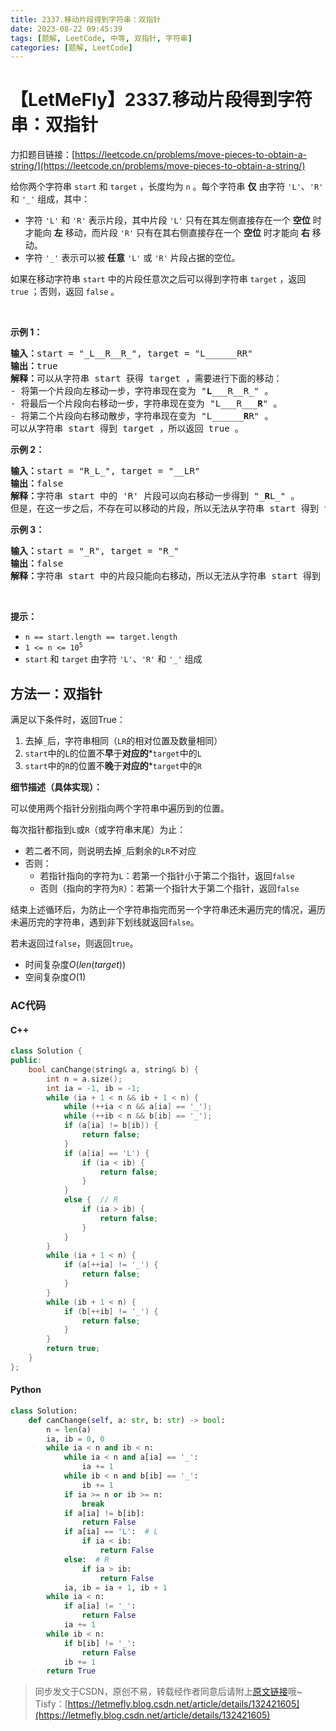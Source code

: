```yaml
---
title: 2337.移动片段得到字符串：双指针
date: 2023-08-22 09:45:39
tags: [题解, LeetCode, 中等, 双指针, 字符串]
categories: [题解, LeetCode]
---
```


# 【LetMeFly】2337.移动片段得到字符串：双指针

力扣题目链接：[https://leetcode.cn/problems/move-pieces-to-obtain-a-string/](https://leetcode.cn/problems/move-pieces-to-obtain-a-string/)

<p>给你两个字符串 <code>start</code> 和 <code>target</code> ，长度均为 <code>n</code> 。每个字符串 <strong>仅</strong> 由字符 <code>'L'</code>、<code>'R'</code> 和 <code>'_'</code> 组成，其中：</p>

<ul>
	<li>字符 <code>'L'</code> 和 <code>'R'</code> 表示片段，其中片段 <code>'L'</code> 只有在其左侧直接存在一个 <strong>空位</strong> 时才能向 <strong>左</strong> 移动，而片段 <code>'R'</code> 只有在其右侧直接存在一个 <strong>空位</strong> 时才能向 <strong>右</strong> 移动。</li>
	<li>字符 <code>'_'</code> 表示可以被 <strong>任意</strong> <code>'L'</code> 或 <code>'R'</code> 片段占据的空位。</li>
</ul>

<p>如果在移动字符串 <code>start</code> 中的片段任意次之后可以得到字符串 <code>target</code> ，返回 <code>true</code> ；否则，返回 <code>false</code> 。</p>

<p>&nbsp;</p>

<p><strong>示例 1：</strong></p>

<pre><strong>输入：</strong>start = "_L__R__R_", target = "L______RR"
<strong>输出：</strong>true
<strong>解释：</strong>可以从字符串 start 获得 target ，需要进行下面的移动：
- 将第一个片段向左移动一步，字符串现在变为 "<strong>L</strong>___R__R_" 。
- 将最后一个片段向右移动一步，字符串现在变为 "L___R___<strong>R</strong>" 。
- 将第二个片段向右移动散步，字符串现在变为 "L______<strong>R</strong>R" 。
可以从字符串 start 得到 target ，所以返回 true 。
</pre>

<p><strong>示例 2：</strong></p>

<pre><strong>输入：</strong>start = "R_L_", target = "__LR"
<strong>输出：</strong>false
<strong>解释：</strong>字符串 start 中的 'R' 片段可以向右移动一步得到 "_<strong>R</strong>L_" 。
但是，在这一步之后，不存在可以移动的片段，所以无法从字符串 start 得到 target 。
</pre>

<p><strong>示例 3：</strong></p>

<pre><strong>输入：</strong>start = "_R", target = "R_"
<strong>输出：</strong>false
<strong>解释：</strong>字符串 start 中的片段只能向右移动，所以无法从字符串 start 得到 target 。</pre>

<p>&nbsp;</p>

<p><strong>提示：</strong></p>

<ul>
	<li><code>n == start.length == target.length</code></li>
	<li><code>1 &lt;= n &lt;= 10<sup>5</sup></code></li>
	<li><code>start</code> 和 <code>target</code> 由字符 <code>'L'</code>、<code>'R'</code> 和 <code>'_'</code> 组成</li>
</ul>


    
## 方法一：双指针

满足以下条件时，返回True：

1. 去掉```_```后，字符串相同（```LR```的相对位置及数量相同）
2. ```start```中的```L```的位置不**早**于**对应的***```target```中的```L```
3. ```start```中的```R```的位置不**晚**于**对应的***```target```中的```R```

**细节描述（具体实现）：**

可以使用两个指针分别指向两个字符串中遍历到的位置。

每次指针都指到```L```或```R```（或字符串末尾）为止：

+ 若二者不同，则说明去掉```_```后剩余的```LR```不对应
+ 否则：
   + 若指针指向的字符为```L```：若第一个指针小于第二个指针，返回```false```
   + 否则（指向的字符为```R```）：若第一个指针大于第二个指针，返回```false```

结束上述循环后，为防止一个字符串指完而另一个字符串还未遍历完的情况，遍历未遍历完的字符串，遇到非下划线就返回```false```。

若未返回过```false```，则返回```true```。

+ 时间复杂度$O(len(target))$
+ 空间复杂度$O(1)$

### AC代码

#### C++

```cpp
class Solution {
public:
    bool canChange(string& a, string& b) {
        int n = a.size();
        int ia = -1, ib = -1;
        while (ia + 1 < n && ib + 1 < n) {
            while (++ia < n && a[ia] == '_');
            while (++ib < n && b[ib] == '_');
            if (a[ia] != b[ib]) {
                return false;
            }
            if (a[ia] == 'L') {
                if (ia < ib) {
                    return false;
                }
            }
            else {  // R
                if (ia > ib) {
                    return false;
                }
            }
        }
        while (ia + 1 < n) {
            if (a[++ia] != '_') {
                return false;
            }
        }
        while (ib + 1 < n) {
            if (b[++ib] != '_') {
                return false;
            }
        }
        return true;
    }
};
```

#### Python

```python
class Solution:
    def canChange(self, a: str, b: str) -> bool:
        n = len(a)
        ia, ib = 0, 0
        while ia < n and ib < n:
            while ia < n and a[ia] == '_':
                ia += 1
            while ib < n and b[ib] == '_':
                ib += 1
            if ia >= n or ib >= n:
                break
            if a[ia] != b[ib]:
                return False
            if a[ia] == 'L':  # L
                if ia < ib:
                    return False
            else:  # R
                if ia > ib:
                    return False
            ia, ib = ia + 1, ib + 1
        while ia < n:
            if a[ia] != '_':
                return False
            ia += 1
        while ib < n:
            if b[ib] != '_':
                return False
            ib += 1
        return True
```

> 同步发文于CSDN，原创不易，转载经作者同意后请附上[原文链接](https://blog.letmefly.xyz/2023/08/22/LeetCode%202337.%E7%A7%BB%E5%8A%A8%E7%89%87%E6%AE%B5%E5%BE%97%E5%88%B0%E5%AD%97%E7%AC%A6%E4%B8%B2/)哦~
> Tisfy：[https://letmefly.blog.csdn.net/article/details/132421605](https://letmefly.blog.csdn.net/article/details/132421605)

